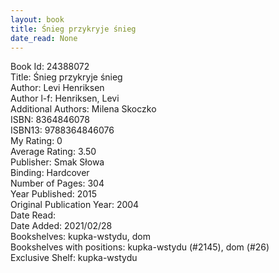 ```yaml
---
layout: book
title: Śnieg przykryje śnieg
date_read: None
---
```


Book Id: 24388072<br />
Title: Śnieg przykryje śnieg<br />
Author: Levi Henriksen<br />
Author l-f: Henriksen, Levi<br />
Additional Authors: Milena Skoczko<br />
ISBN: 8364846078<br />
ISBN13: 9788364846076<br />
My Rating: 0<br />
Average Rating: 3.50<br />
Publisher: Smak Słowa<br />
Binding: Hardcover<br />
Number of Pages: 304<br />
Year Published: 2015<br />
Original Publication Year: 2004<br />
Date Read: <br />
Date Added: 2021/02/28<br />
Bookshelves: kupka-wstydu, dom<br />
Bookshelves with positions: kupka-wstydu (#2145), dom (#26)<br />
Exclusive Shelf: kupka-wstydu<br />

